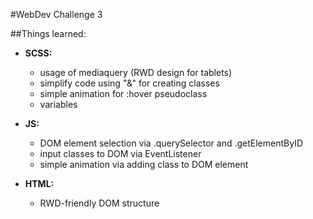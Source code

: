 #WebDev Challenge 3

##Things learned:

* **SCSS:**
    * usage of mediaquery (RWD design for tablets)
    * simplify code using "&" for creating classes
    * simple animation for :hover pseudoclass
    * variables 

* **JS:**
    * DOM element selection via .querySelector and .getElementByID
    * input classes to DOM via EventListener 
    * simple animation via adding class to DOM element

* **HTML:**
    * RWD-friendly DOM structure 